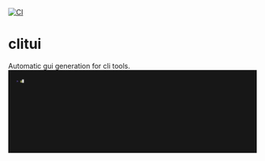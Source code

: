 [![CI](https://github.com/Xalanot/clitui/actions/workflows/ci.yml/badge.svg?branch=main)](https://github.com/Xalanot/clitui/actions/workflows/ci.yml)
# clitui
Automatic gui generation for cli tools.<br>
![Welcome to clitui](./demo/demo.gif)
